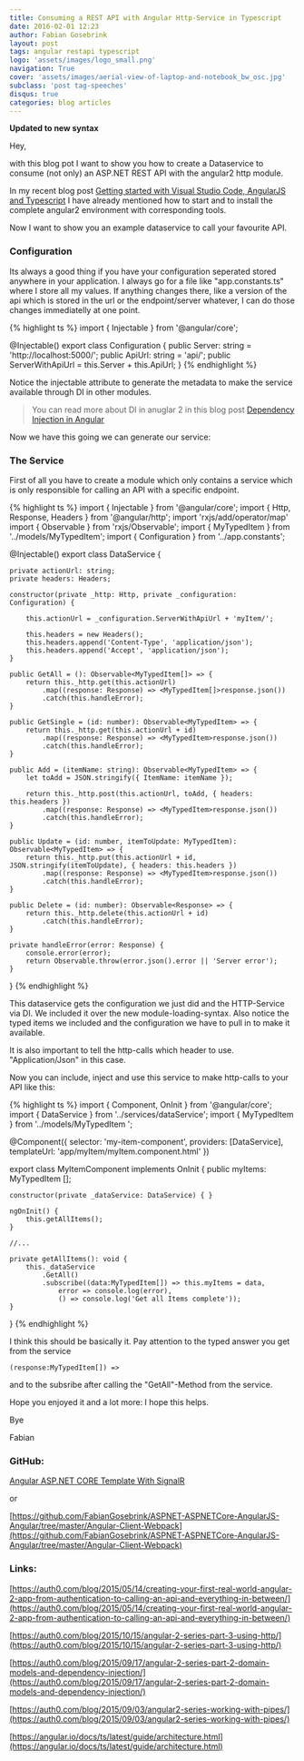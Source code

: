 ```yaml
---
title: Consuming a REST API with Angular Http-Service in Typescript
date: 2016-02-01 12:23
author: Fabian Gosebrink
layout: post
tags: angular restapi typescript
logo: 'assets/images/logo_small.png'
navigation: True
cover: 'assets/images/aerial-view-of-laptop-and-notebook_bw_osc.jpg'
subclass: 'post tag-speeches'
disqus: true
categories: blog articles
---
```


**Updated to new syntax**

Hey,

with this blog pot I want to show you how to create a Dataservice to consume (not only) an ASP.NET REST API with the angular2 http module.

In my recent blog post [Getting started with Visual Studio Code, AngularJS and Typescript](http://offering.solutions/blog/articles/2015/12/03/getting-started-with-visual-studio-code-angularjs-and-typescript/) I have already mentioned how to start and to install the complete angular2 environment with corresponding tools.

Now I want to show you an example dataservice to call your favourite API.

### Configuration

Its always a good thing if you have your configuration seperated stored anywhere in your application. I always go for a file like "app.constants.ts" where I store all my values. If anything changes there, like a version of the api which is stored in the url or the endpoint/server whatever, I can do those changes immediatelly at one point.


{% highlight ts %}
import { Injectable } from '@angular/core';

@Injectable()
export class Configuration {
    public Server: string = 'http://localhost:5000/';
    public ApiUrl: string = 'api/';
    public ServerWithApiUrl = this.Server + this.ApiUrl;
}
{% endhighlight %}

Notice the injectable attribute to generate the metadata to make the service available through DI in other modules.

>You can read more about DI in anuglar 2 in this blog post [Dependency Injection in Angular](http://blog.thoughtram.io/angular/2015/05/18/dependency-injection-in-angular-2.html)

Now we have this going we can generate our service:

### The Service

First of all you have to create a module which only contains a service which is only responsible for calling an API with a specific endpoint.

{% highlight ts %}
import { Injectable } from '@angular/core';
import { Http, Response, Headers } from '@angular/http';
import 'rxjs/add/operator/map'
import { Observable } from 'rxjs/Observable';
import { MyTypedItem } from '../models/MyTypedItem';
import { Configuration } from '../app.constants';

@Injectable()
export class DataService {

    private actionUrl: string;
    private headers: Headers;

    constructor(private _http: Http, private _configuration: Configuration) {

        this.actionUrl = _configuration.ServerWithApiUrl + 'myItem/';

        this.headers = new Headers();
        this.headers.append('Content-Type', 'application/json');
        this.headers.append('Accept', 'application/json');
    }

    public GetAll = (): Observable<MyTypedItem[]> => {
        return this._http.get(this.actionUrl)
            .map((response: Response) => <MyTypedItem[]>response.json())
            .catch(this.handleError);
    }

    public GetSingle = (id: number): Observable<MyTypedItem> => {
        return this._http.get(this.actionUrl + id)
            .map((response: Response) => <MyTypedItem>response.json())
            .catch(this.handleError);
    }

    public Add = (itemName: string): Observable<MyTypedItem> => {
        let toAdd = JSON.stringify({ ItemName: itemName });

        return this._http.post(this.actionUrl, toAdd, { headers: this.headers })
            .map((response: Response) => <MyTypedItem>response.json())
            .catch(this.handleError);
    }

    public Update = (id: number, itemToUpdate: MyTypedItem): Observable<MyTypedItem> => {
        return this._http.put(this.actionUrl + id, JSON.stringify(itemToUpdate), { headers: this.headers })
            .map((response: Response) => <MyTypedItem>response.json())
            .catch(this.handleError);
    }

    public Delete = (id: number): Observable<Response> => {
        return this._http.delete(this.actionUrl + id)
            .catch(this.handleError);
    }

    private handleError(error: Response) {
        console.error(error);
        return Observable.throw(error.json().error || 'Server error');
    }
}
{% endhighlight %}

This dataservice gets the configuration we just did and the HTTP-Service via DI. We included it over the new module-loading-syntax. Also notice the typed items we included and the configuration we have to pull in to make it available.

It is also important to tell the http-calls which header to use. "Application/Json" in this case.

Now you can include, inject and use this service to make http-calls to your API like this:

{% highlight ts %}
import { Component, OnInit } from '@angular/core';
import { DataService } from '../services/dataService';
import { MyTypedItem } from '../models/MyTypedItem ';

@Component({
    selector: 'my-item-component',
    providers: [DataService],
    templateUrl: 'app/myItem/myItem.component.html'
})

export class MyItemComponent implements OnInit {
    public myItems: MyTypedItem [];

    constructor(private _dataService: DataService) { }

    ngOnInit() {
        this.getAllItems();
    }
    
    //...

    private getAllItems(): void {
        this._dataService
            .GetAll()
            .subscribe((data:MyTypedItem[]) => this.myItems = data,
                error => console.log(error),
                () => console.log('Get all Items complete'));
    }
}
{% endhighlight %}

I think this should be basically it. Pay attention to the typed answer you get from the service

```(response:MyTypedItem[]) =>```

and to the subsribe after calling the "GetAll"-Method from the service.

Hope you enjoyed it and a lot more: I hope this helps.

Bye

Fabian

### GitHub:

[Angular ASP.NET CORE Template With SignalR](https://github.com/FabianGosebrink/ASPNETCore-Angular-SignalR-Typescript)

or

[https://github.com/FabianGosebrink/ASPNET-ASPNETCore-AngularJS-Angular/tree/master/Angular-Client-Webpack](https://github.com/FabianGosebrink/ASPNET-ASPNETCore-AngularJS-Angular/tree/master/Angular-Client-Webpack)

### Links:

[https://auth0.com/blog/2015/05/14/creating-your-first-real-world-angular-2-app-from-authentication-to-calling-an-api-and-everything-in-between/](https://auth0.com/blog/2015/05/14/creating-your-first-real-world-angular-2-app-from-authentication-to-calling-an-api-and-everything-in-between/)

[https://auth0.com/blog/2015/10/15/angular-2-series-part-3-using-http/](https://auth0.com/blog/2015/10/15/angular-2-series-part-3-using-http/)

[https://auth0.com/blog/2015/09/17/angular-2-series-part-2-domain-models-and-dependency-injection/](https://auth0.com/blog/2015/09/17/angular-2-series-part-2-domain-models-and-dependency-injection/)

[https://auth0.com/blog/2015/09/03/angular2-series-working-with-pipes/](https://auth0.com/blog/2015/09/03/angular2-series-working-with-pipes/)

[https://angular.io/docs/ts/latest/guide/architecture.html](https://angular.io/docs/ts/latest/guide/architecture.html)

